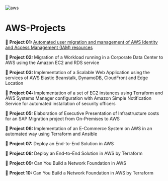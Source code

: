 <img src="https://www.vectorlogo.zone/logos/amazon/amazon-ar21.svg" alt="aws"/> <p> 
# AWS-Projects
<p>
🔶 <b> Project 01: </b> <a href="https://medium.com/@girobh/automated-user-migration-and-management-of-aws-identity-and-access-management-iam-resources-924e849555ea" target="_blank"> Automated user migration and management of AWS Identity and Access Management (IAM) resources </a> <p>
🔶 <b> Project 02: </b> Migration of a Workload running in a Corporate Data Center to AWS using the Amazon EC2 and RDS service <p>
🔶 <b> Project 03: </b> Implementation of a Scalable Web Application using the services of AWS Elastic Beanstalk, DynamoDB, CloudFront and Edge Location <p>
🔶 <b> Project 04: </b> Implementation of a set of EC2 instances using Terraform and AWS Systems Manager configuration with Amazon Simple Notification Service for automated installation of security officers <p>
🔶 <b> Project 05: </b> Elaboration of Executive Presentation of Infrastructure costs for an SAP Migration project from On-Premises to AWS <p>
🔶 <b> Project 06: </b> Implementation of an E-Commerce System on AWS in an automated way using Terraform and Ansible <p>
🔶 <b> Project 07: </b> Deploy an End-to-End Solution in AWS <p>
🔶 <b> Project 08: </b> Deploy an End-to-End Solution in AWS by Terraform <p>
🔶 <b> Project 09: </b> Can You Build a Network Foundation in AWS <p>
🔶 <b> Project 10: </b> Can You Build a Network Foundation in AWS by Terraform <p>
